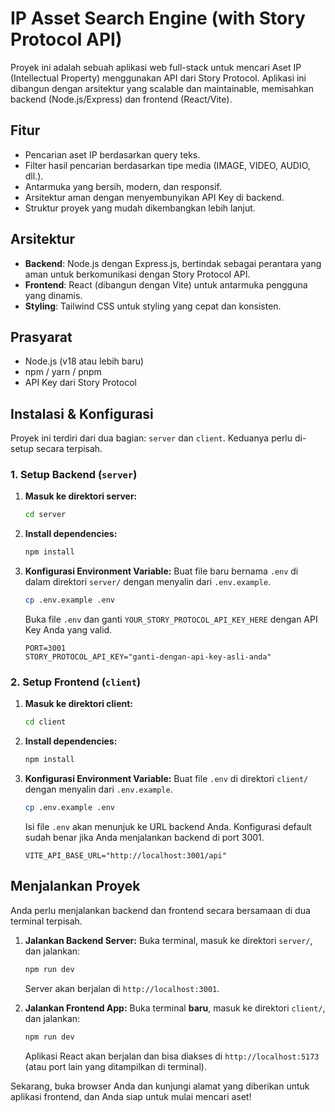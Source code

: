 # IP Asset Search Engine (with Story Protocol API)

Proyek ini adalah sebuah aplikasi web full-stack untuk mencari Aset IP (Intellectual Property) menggunakan API dari Story Protocol. Aplikasi ini dibangun dengan arsitektur yang scalable dan maintainable, memisahkan backend (Node.js/Express) dan frontend (React/Vite).

## Fitur

-   Pencarian aset IP berdasarkan query teks.
-   Filter hasil pencarian berdasarkan tipe media (IMAGE, VIDEO, AUDIO, dll.).
-   Antarmuka yang bersih, modern, dan responsif.
-   Arsitektur aman dengan menyembunyikan API Key di backend.
-   Struktur proyek yang mudah dikembangkan lebih lanjut.

## Arsitektur

-   **Backend**: Node.js dengan Express.js, bertindak sebagai perantara yang aman untuk berkomunikasi dengan Story Protocol API.
-   **Frontend**: React (dibangun dengan Vite) untuk antarmuka pengguna yang dinamis.
-   **Styling**: Tailwind CSS untuk styling yang cepat dan konsisten.

## Prasyarat

-   Node.js (v18 atau lebih baru)
-   npm / yarn / pnpm
-   API Key dari Story Protocol

## Instalasi & Konfigurasi

Proyek ini terdiri dari dua bagian: `server` dan `client`. Keduanya perlu di-setup secara terpisah.

### 1. Setup Backend (`server`)

1.  **Masuk ke direktori server:**
    ```bash
    cd server
    ```

2.  **Install dependencies:**
    ```bash
    npm install
    ```

3.  **Konfigurasi Environment Variable:**
    Buat file baru bernama `.env` di dalam direktori `server/` dengan menyalin dari `.env.example`.
    ```bash
    cp .env.example .env
    ```
    Buka file `.env` dan ganti `YOUR_STORY_PROTOCOL_API_KEY_HERE` dengan API Key Anda yang valid.
    ```
    PORT=3001
    STORY_PROTOCOL_API_KEY="ganti-dengan-api-key-asli-anda"
    ```

### 2. Setup Frontend (`client`)

1.  **Masuk ke direktori client:**
    ```bash
    cd client
    ```

2.  **Install dependencies:**
    ```bash
    npm install
    ```

3.  **Konfigurasi Environment Variable:**
    Buat file `.env` di direktori `client/` dengan menyalin dari `.env.example`.
    ```bash
    cp .env.example .env
    ```
    Isi file `.env` akan menunjuk ke URL backend Anda. Konfigurasi default sudah benar jika Anda menjalankan backend di port 3001.
    ```
    VITE_API_BASE_URL="http://localhost:3001/api"
    ```

## Menjalankan Proyek

Anda perlu menjalankan backend dan frontend secara bersamaan di dua terminal terpisah.

1.  **Jalankan Backend Server:**
    Buka terminal, masuk ke direktori `server/`, dan jalankan:
    ```bash
    npm run dev
    ```
    Server akan berjalan di `http://localhost:3001`.

2.  **Jalankan Frontend App:**
    Buka terminal **baru**, masuk ke direktori `client/`, dan jalankan:
    ```bash
    npm run dev
    ```
    Aplikasi React akan berjalan dan bisa diakses di `http://localhost:5173` (atau port lain yang ditampilkan di terminal).

Sekarang, buka browser Anda dan kunjungi alamat yang diberikan untuk aplikasi frontend, dan Anda siap untuk mulai mencari aset!